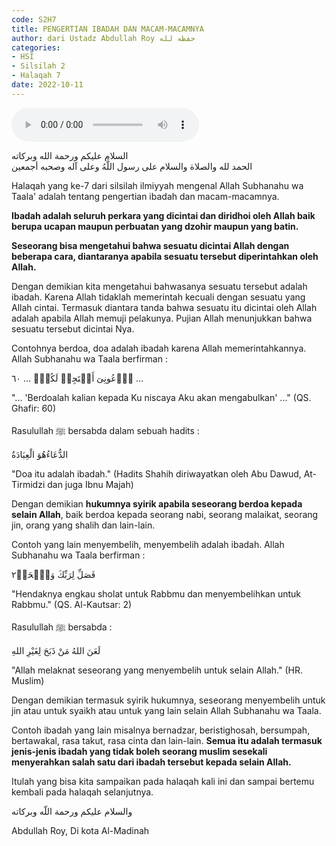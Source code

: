 ```yaml
---
code: S2H7
title: PENGERTIAN IBADAH DAN MACAM-MACAMNYA
author: dari Ustadz Abdullah Roy حفظه لله
categories:
- HSI
- Silsilah 2
- Halaqah 7
date: 2022-10-11
---
```


<audio controls="" src="https://docs.google.com/uc?export=open&id=1-0Q8PbanjYfeF4pJm1QSj_Nf3Nm-maf6"></audio>

<div class="dalil">
  السلام عليكم ورحمة الله وبركاته
  <br>
  الحمد لله والصلاة والسلام على رسول اللَّهُ وعلى آله وصحبه أجمعين
</div>

Halaqah yang ke-7 dari silsilah ilmiyyah mengenal Allah Subhanahu wa Taala' adalah tentang pengertian ibadah dan macam-macamnya.

<b>Ibadah adalah seluruh perkara yang dicintai dan diridhoi oleh Allah baik berupa ucapan maupun perbuatan yang dzohir maupun yang batin.</b>

<b>Seseorang bisa mengetahui bahwa sesuatu dicintai Allah dengan beberapa cara, diantaranya apabila sesuatu tersebut diperintahkan oleh Allah.</b>

Dengan demikian kita mengetahui bahwasanya sesuatu tersebut adalah ibadah. Karena Allah tidaklah memerintah kecuali dengan sesuatu yang Allah cintai. Termasuk diantara tanda bahwa sesuatu itu dicintai oleh Allah adalah apabila Allah memuji pelakunya. Pujian Allah menunjukkan bahwa sesuatu tersebut dicintai Nya.

Contohnya berdoa, doa adalah ibadah karena Allah memerintahkannya. Allah Subhanahu wa Taala berfirman : 
<div class="dalil">
  ٱدۡعُونِىٓ أَسۡتَجِبۡ لَكُمۡۚ ... ٦٠ ...
  <p>"... 'Berdoalah kalian kepada Ku niscaya Aku akan mengabulkan' ..." (QS. Ghafir: 60)</p>
</div>

Rasulullah ﷺ bersabda dalam sebuah hadits : 
<div class="dalil">
  الدُّعَاءُهُوَ الْعِبَادَةُ
  <p>"Doa itu adalah ibadah." (Hadits Shahih diriwayatkan oleh Abu Dawud, At-Tirmidzi dan juga Ibnu Majah)</p>
</div>

Dengan demikian <b>hukumnya syirik apabila seseorang berdoa kepada selain Allah</b>, baik berdoa kepada seorang nabi, seorang malaikat, seorang jin, orang yang shalih dan lain-lain.

Contoh yang lain menyembelih, menyembelih adalah ibadah. Allah Subhanahu wa Taala berfirman : 
<div class="dalil">
  فَصَلِّ لِرَبِّكَ وَٱنۡحَرۡ٢
  <p>"Hendaknya engkau sholat untuk Rabbmu dan menyembelihkan untuk Rabbmu." (QS. Al-Kautsar: 2)</p>
</div>

Rasulullah ﷺ bersabda : 
<div class="dalil">
  لَعَنَ اللهُ مَنْ ذَبَحَ لِغَيْرِ اللهِ
  <p>"Allah melaknat seseorang yang menyembelih untuk selain Allah." (HR. Muslim)</p>
</div>

Dengan demikian termasuk syirik hukumnya, seseorang menyembelih untuk jin atau untuk syaikh atau untuk yang lain selain Allah Subhanahu wa Taala.

Contoh ibadah yang lain misalnya bernadzar, beristighosah, bersumpah, bertawakal, rasa takut, rasa cinta dan lain-lain. <b>Semua itu adalah termasuk jenis-jenis ibadah yang tidak boleh seorang muslim sesekali menyerahkan salah satu dari ibadah tersebut kepada selain Allah.</b>

Itulah yang bisa kita sampaikan pada halaqah kali ini dan sampai bertemu kembali pada halaqah selanjutnya.

<div class="dalil">
والسلام عليكم ورحمة اللّه وبركاته
</div>

<p class="signature">
Abdullah Roy, 
Di kota Al-Madinah
</p>